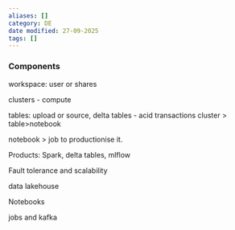 ```yaml
---
aliases: []
category: DE
date modified: 27-09-2025
tags: []
---
```

### Components

workspace: user or shares

clusters - compute

tables:
 upload or source, 
 delta tables - acid transactions
cluster > table>notebook

notebook > job to productionise it. 

Products: Spark, delta tables, mlflow

Fault tolerance and scalability

data lakehouse

Notebooks

jobs and kafka